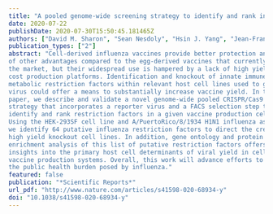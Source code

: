 ```yaml
---
title: "A pooled genome-wide screening strategy to identify and rank influenza host restriction factors in cell-based vaccine production platforms"
date: 2020-07-22
publishDate: 2020-07-30T15:50:45.181465Z
authors: ["David M. Sharon", "Sean Nesdoly", "Hsin J. Yang", "Jean-François Gélinas", "Yu Xia", "Sven Ansorge", "Amine A. Kamen"]
publication_types: ["2"]
abstract: "Cell-derived influenza vaccines provide better protection and a host
of other advantages compared to the egg-derived vaccines that currently dominate
the market, but their widespread use is hampered by a lack of high yield, low
cost production platforms. Identification and knockout of innate immune and
metabolic restriction factors within relevant host cell lines used to grow the
virus could offer a means to substantially increase vaccine yield. In this
paper, we describe and validate a novel genome-wide pooled CRISPR/Cas9 screening
strategy that incorporates a reporter virus and a FACS selection step to
identify and rank restriction factors in a given vaccine production cell line.
Using the HEK-293SF cell line and A/PuertoRico/8/1934 H1N1 influenza as a model,
we identify 64 putative influenza restriction factors to direct the creation of
high yield knockout cell lines. In addition, gene ontology and protein complex
enrichment analysis of this list of putative restriction factors offers broader
insights into the primary host cell determinants of viral yield in cell-based
vaccine production systems. Overall, this work will advance efforts to address
the public health burden posed by influenza."
featured: false
publication: "*Scientific Reports*"
url_pdf: "http://www.nature.com/articles/s41598-020-68934-y"
doi: "10.1038/s41598-020-68934-y"
---
```


